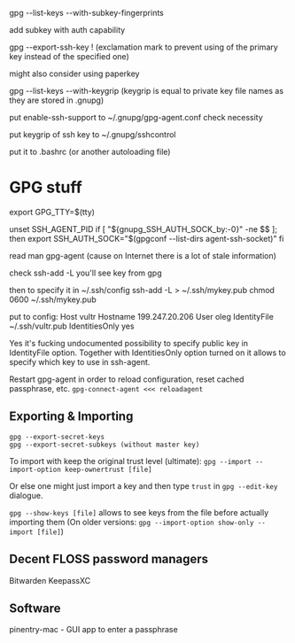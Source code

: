 gpg --list-keys --with-subkey-fingerprints


add subkey with auth capability

gpg --export-ssh-key <subkey-id>!
(exclamation mark to prevent using of the primary key instead of the specified one)


might also consider using paperkey

gpg --list-keys --with-keygrip (keygrip is equal to private key file names as they are stored in .gnupg)


put
enable-ssh-support
to ~/.gnupg/gpg-agent.conf
check necessity


put keygrip of ssh key to ~/.gnupg/sshcontrol


put it to .bashrc (or another autoloading file)

# GPG stuff
export GPG_TTY=$(tty)

unset SSH_AGENT_PID
if [ "${gnupg_SSH_AUTH_SOCK_by:-0}" -ne $$ ]; then
  export SSH_AUTH_SOCK="$(gpgconf --list-dirs agent-ssh-socket)"
fi


read man gpg-agent (cause on Internet there is a lot of stale information)

check ssh-add -L
you'll see key from gpg

then to specify it in ~/.ssh/config
ssh-add -L > ~/.ssh/mykey.pub
chmod 0600 ~/.ssh/mykey.pub

put to config:
Host vultr
  Hostname 199.247.20.206
  User oleg
  IdentityFile ~/.ssh/vultr.pub
  IdentitiesOnly yes


Yes it's fucking undocumented possibility to specify public key in IdentityFile option.
Together with IdentitiesOnly option turned on it allows to specify which key to use in ssh-agent.

Restart gpg-agent in order to reload configuration, reset cached passphrase, etc.
`gpg-connect-agent <<< reloadagent`

## Exporting & Importing
```
gpg --export-secret-keys
gpg --export-secret-subkeys (without master key)
```

To import with keep the original trust level (ultimate):
`gpg --import --import-option keep-ownertrust [file]`

Or else one might just import a key and then type `trust` in `gpg --edit-key` dialogue.


`gpg --show-keys [file]` allows to see keys from the file before actually importing them
(On older versions: `gpg --import-option show-only --import [file]`)

## Decent FLOSS password managers
Bitwarden
KeepassXC

## Software
pinentry-mac - GUI app to enter a passphrase

